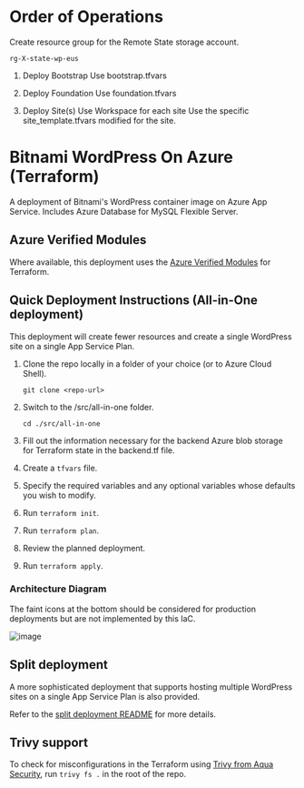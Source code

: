 # Order of Operations

Create resource group for the Remote State storage account.

	rg-X-state-wp-eus

1. Deploy Bootstrap
    Use bootstrap.tfvars

2. Deploy Foundation
    Use foundation.tfvars

3. Deploy Site(s)
    Use Workspace for each site
    Use the specific site_template.tfvars modified for the site.

# Bitnami WordPress On Azure (Terraform)

A deployment of Bitnami's WordPress container image on Azure App Service. Includes Azure Database for MySQL Flexible Server.

## Azure Verified Modules

Where available, this deployment uses the [Azure Verified Modules](https://aka.ms/AVM) for Terraform.

## Quick Deployment Instructions (All-in-One deployment)

This deployment will create fewer resources and create a single WordPress site on a single App Service Plan.

1. Clone the repo locally in a folder of your choice (or to Azure Cloud Shell).

    `git clone <repo-url>`
1. Switch to the /src/all-in-one folder.

    `cd ./src/all-in-one`
1. Fill out the information necessary for the backend Azure blob storage for Terraform state in the backend.tf file.
1. Create a `tfvars` file.
1. Specify the required variables and any optional variables whose defaults you wish to modify.
1. Run `terraform init`.
1. Run `terraform plan`.
1. Review the planned deployment.
1. Run `terraform apply`.

### Architecture Diagram

The faint icons at the bottom should be considered for production deployments but are not implemented by this IaC.

![image](https://github.com/user-attachments/assets/ffaab0d3-257c-4eae-94be-b8a35da74e6a)

## Split deployment

A more sophisticated deployment that supports hosting multiple WordPress sites on a single App Service Plan is also provided.

Refer to the [split deployment README](./src/split-deployment/README.md) for more details.

## Trivy support

To check for misconfigurations in the Terraform using [Trivy from Aqua Security](https://www.aquasec.com/products/trivy/), run `trivy fs .` in the root of the repo.
